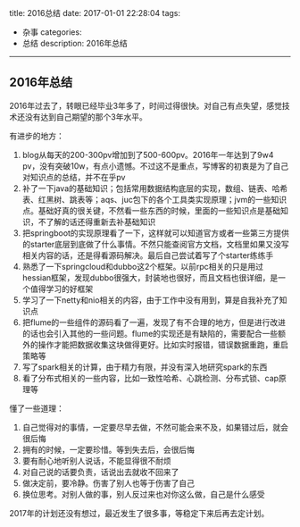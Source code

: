 title: 2016总结
date: 2017-01-01 22:28:04
tags:
- 杂事
categories:
- 总结
description: 2016年总结

--------------


## 2016年总结 ##

2016年过去了，转眼已经毕业3年多了，时间过得很快。对自己有点失望，感觉技术还没有达到自己期望的那个3年水平。

有进步的地方：

1. blog从每天的200-300pv增加到了500-600pv。2016年一年达到了9w4 pv，没有突破10w，有点小遗憾。不过这不是重点，写博客的初衷是为了自己对知识点的总结，并不在乎pv
2. 补了一下java的基础知识；包括常用数据结构底层的实现，数组、链表、哈希表、红黑树、跳表等；aqs、juc包下的各个工具类实现原理；jvm的一些知识点。基础好真的很关键，不然看一些东西的时候，里面的一些知识点是基础知识，不了解的话还得重新去补基础知识
3. 把springboot的实现原理看了一下，这样就可以知道官方或者一些第三方提供的starter底层到底做了什么事情。不然只能查阅官方文档，文档里如果又没写相关内容的话，还是得看源码解决。最后自己尝试着写了个starter练练手
4. 熟悉了一下springcloud和dubbo这2个框架。以前rpc相关的只是用过hessian框架，发现dubbo很强大，封装地也很好，而且文档也很详细，是一个值得学习的好框架
5. 学习了一下netty和nio相关的内容，由于工作中没有用到，算是自我补充了知识点
6. 把flume的一些组件的源码看了一遍，发现了有不合理的地方，但是进行改进的话也会引入其他的一些问题。flume的实现还是有缺陷的，需要配合一些额外的操作才能把数据收集这块做得更好。比如实时报错，错误数据重跑，重启策略等
7. 写了spark相关的计算，由于精力有限，并没有深入地研究spark的东西
8. 看了分布式相关的一些内容，比如一致性哈希、心跳检测、分布式锁、cap原理等


懂了一些道理：

1. 自己觉得对的事情，一定要尽早去做，不然可能会来不及，如果错过后，就会很后悔
2. 拥有的时候，一定要珍惜。等到失去后，会很后悔
3. 要有耐心地听别人说话，不能显得很不耐烦
4. 对自己说的话要负责，话说出去就收不回来了
5. 做决定前，要冷静。伤害了别人也等于伤害了自己
6. 换位思考。对别人做的事，别人反过来也对你这么做，自己是什么感受


2017年的计划还没有想过，最近发生了很多事，等稳定下来后再去定计划。











